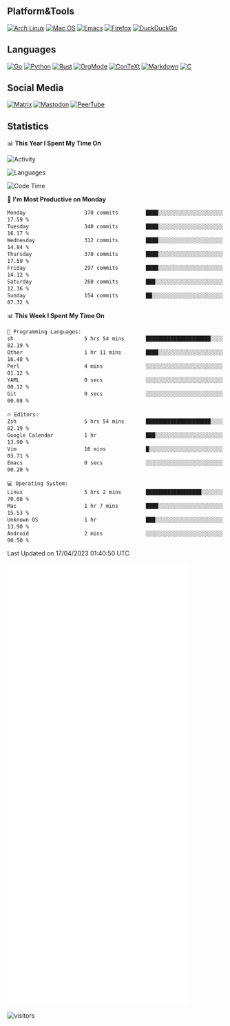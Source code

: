 ## Platform&Tools

[![Arch Linux](https://img.shields.io/badge/ArchLinux-1793D1?logo=arch-linux&logoColor=fff&style=flat-square)](https://archlinux.org/)
[![Mac OS](https://img.shields.io/badge/MacOS-000000?style=flat-square&logo=macos&logoColor=F0F0F0)](https://www.apple.com/macos/)
[![Emacs](https://img.shields.io/badge/Emacs-%237F5AB6.svg?&style=flat-square&logo=gnu-emacs&logoColor=white)](https://www.gnu.org/software/emacs/)
[![Firefox](https://img.shields.io/badge/Firefox-FF7139?style=flat-square&logo=Firefox-Browser&logoColor=white)](https://firefox.com/)
[![DuckDuckGo](https://img.shields.io/badge/DuckDuckGo-DE5833?style=flat-square&logo=DuckDuckGo&logoColor=white)](https://duckduckgo.com/)

## Languages

[![Go](https://img.shields.io/badge/Golang-%2300ADD8.svg?style=flat-square&logo=go&logoColor=white)](https://golang.org/)
[![Python](https://img.shields.io/badge/Python-3670A0?style=flat-square&logo=python&logoColor=ffdd54)](https://www.python.org/)
[![Rust](https://img.shields.io/badge/Rust-%23000000.svg?style=flat-square&logo=rust&logoColor=white)](https://www.rust-lang.org/)
[![OrgMode](https://img.shields.io/badge/OrgMode-%23000000.svg?style=flat-square&logo=org&logoColor=white)](https://orgmode.org/)
[![ConTeXt](https://img.shields.io/badge/ConTeXt-%23008080.svg?style=flat-square&logo=latex&logoColor=white)](https://contextgarden.net/)
[![Markdown](https://img.shields.io/badge/MarkDown-%23000000.svg?style=flat-square&logo=markdown&logoColor=white)](https://daringfireball.net/projects/markdown/)
[![C](https://img.shields.io/badge/C-%2300599C.svg?style=flat-square&logo=c&logoColor=white)](https://www.iso.org/standard/74528.html)

## Social Media
<!--[![Telegram](https://img.shields.io/badge/SteamedFish-2CA5E0?style=social&logo=telegram&logoColor=white)](https://t.me/SteamedFish)-->

[![Matrix](https://img.shields.io/badge/SteamedFish-2CA5E0?style=social&logo=matrix&logoColor=black)](https://matrix.to/#/@i:steamedfish.org)
[![Mastodon](https://img.shields.io/mastodon/follow/109596467238113271?domain=https%3A%2F%2Fmastodon.steamedfish.org%2F&style=social)](https://steamedfish.org/@SteamedFish)
[![PeerTube](https://img.shields.io/badge/PeerTube-23000000.svg?logo=peertube&style=social)](https://peertube.steamedfish.org/)

## Statistics


📊 **This Year I Spent My Time On** 

![Activity](https://wakatime.com/share/@SteamedFish/7529f30a-f1b7-40a4-8d09-e6d855cb7a13.png)

![Languages](https://wakatime.com/share/@SteamedFish/1c5e5366-0e9e-40d8-ac85-d630f61b69c6.svg)

<!--START_SECTION:waka-->
![Code Time](http://img.shields.io/badge/Code%20Time-2%2C407%20hrs%2032%20mins-blue)

📅 **I'm Most Productive on Monday** 

```text
Monday                   370 commits         ████░░░░░░░░░░░░░░░░░░░░░   17.59 % 
Tuesday                  340 commits         ████░░░░░░░░░░░░░░░░░░░░░   16.17 % 
Wednesday                312 commits         ████░░░░░░░░░░░░░░░░░░░░░   14.84 % 
Thursday                 370 commits         ████░░░░░░░░░░░░░░░░░░░░░   17.59 % 
Friday                   297 commits         ████░░░░░░░░░░░░░░░░░░░░░   14.12 % 
Saturday                 260 commits         ███░░░░░░░░░░░░░░░░░░░░░░   12.36 % 
Sunday                   154 commits         ██░░░░░░░░░░░░░░░░░░░░░░░   07.32 % 
```


📊 **This Week I Spent My Time On** 

```text
💬 Programming Languages: 
sh                       5 hrs 54 mins       █████████████████████░░░░   82.19 % 
Other                    1 hr 11 mins        ████░░░░░░░░░░░░░░░░░░░░░   16.48 % 
Perl                     4 mins              ░░░░░░░░░░░░░░░░░░░░░░░░░   01.12 % 
YAML                     0 secs              ░░░░░░░░░░░░░░░░░░░░░░░░░   00.12 % 
Git                      0 secs              ░░░░░░░░░░░░░░░░░░░░░░░░░   00.08 % 

🔥 Editors: 
Zsh                      5 hrs 54 mins       █████████████████████░░░░   82.19 % 
Google Calendar          1 hr                ███░░░░░░░░░░░░░░░░░░░░░░   13.90 % 
Vim                      16 mins             █░░░░░░░░░░░░░░░░░░░░░░░░   03.71 % 
Emacs                    0 secs              ░░░░░░░░░░░░░░░░░░░░░░░░░   00.20 % 

💻 Operating System: 
Linux                    5 hrs 2 mins        ██████████████████░░░░░░░   70.08 % 
Mac                      1 hr 7 mins         ████░░░░░░░░░░░░░░░░░░░░░   15.53 % 
Unknown OS               1 hr                ███░░░░░░░░░░░░░░░░░░░░░░   13.90 % 
Android                  2 mins              ░░░░░░░░░░░░░░░░░░░░░░░░░   00.50 % 
```


 Last Updated on 17/04/2023 01:40:50 UTC
<!--END_SECTION:waka-->


![Metrics](https://github.com/SteamedFish/SteamedFish/blob/master/github-metrics.svg)


![visitors](https://visitor-badge.laobi.icu/badge?page_id=SteamedFish.SteamedFish)
